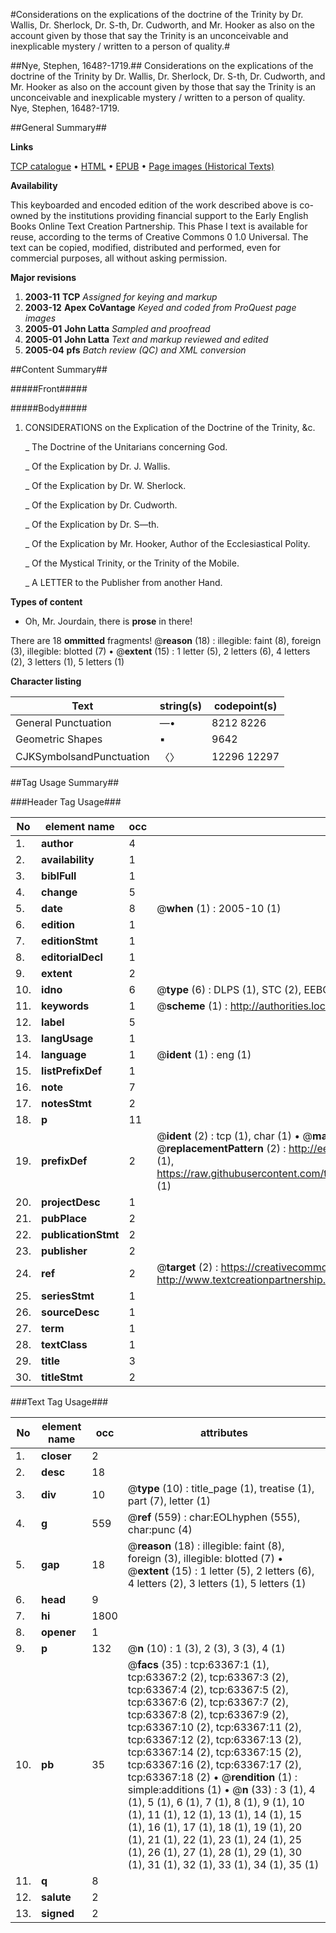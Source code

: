 #Considerations on the explications of the doctrine of the Trinity  by Dr. Wallis, Dr. Sherlock, Dr. S-th, Dr. Cudworth, and Mr. Hooker as also on the account given by those that say the Trinity is an unconceivable and inexplicable mystery / written to a person of quality.#

##Nye, Stephen, 1648?-1719.##
Considerations on the explications of the doctrine of the Trinity  by Dr. Wallis, Dr. Sherlock, Dr. S-th, Dr. Cudworth, and Mr. Hooker as also on the account given by those that say the Trinity is an unconceivable and inexplicable mystery / written to a person of quality.
Nye, Stephen, 1648?-1719.

##General Summary##

**Links**

[TCP catalogue](http://www.ota.ox.ac.uk/tcp/)  • 
[HTML](http://tei.it.ox.ac.uk/tcp/Texts-HTML/free/A52/A52608.html)  • 
[EPUB](http://tei.it.ox.ac.uk/tcp/Texts-EPUB/free/A52/A52608.epub) • 
[Page images (Historical Texts)](https://data.historicaltexts.jisc.ac.uk/view?pubId=eebo-12567380e&pageId=eebo-12567380e-63367-1)

**Availability**

This keyboarded and encoded edition of the
	       work described above is co-owned by the institutions
	       providing financial support to the Early English Books
	       Online Text Creation Partnership. This Phase I text is
	       available for reuse, according to the terms of Creative
	       Commons 0 1.0 Universal. The text can be copied,
	       modified, distributed and performed, even for
	       commercial purposes, all without asking permission.

**Major revisions**

1. __2003-11__ __TCP__ *Assigned for keying and markup*
1. __2003-12__ __Apex CoVantage__ *Keyed and coded from ProQuest page images*
1. __2005-01__ __John Latta__ *Sampled and proofread*
1. __2005-01__ __John Latta__ *Text and markup reviewed and edited*
1. __2005-04__ __pfs__ *Batch review (QC) and XML conversion*

##Content Summary##

#####Front#####

#####Body#####

1. CONSIDERATIONS on the Explication of the Doctrine of the Trinity, &c.

    _ The Doctrine of the Unitarians concerning God.

    _ Of the Explication by Dr. J. Wallis.

    _ Of the Explication by Dr. W. Sherlock.

    _ Of the Explication by Dr. Cudworth.

    _ Of the Explication by Dr. S—th.

    _ Of the Explication by Mr. Hooker, Author of the Ecclesiastical Polity.

    _ Of the Mystical Trinity, or the Trinity of the Mobile.

    _ A LETTER to the Publisher from another Hand.

**Types of content**

  * Oh, Mr. Jourdain, there is **prose** in there!

There are 18 **ommitted** fragments! 
 @__reason__ (18) : illegible: faint (8), foreign (3), illegible: blotted (7)  •  @__extent__ (15) : 1 letter (5), 2 letters (6), 4 letters (2), 3 letters (1), 5 letters (1)

**Character listing**


|Text|string(s)|codepoint(s)|
|---|---|---|
|General Punctuation|—•|8212 8226|
|Geometric Shapes|▪|9642|
|CJKSymbolsandPunctuation|〈〉|12296 12297|

##Tag Usage Summary##

###Header Tag Usage###

|No|element name|occ|attributes|
|---|---|---|---|
|1.|__author__|4||
|2.|__availability__|1||
|3.|__biblFull__|1||
|4.|__change__|5||
|5.|__date__|8| @__when__ (1) : 2005-10 (1)|
|6.|__edition__|1||
|7.|__editionStmt__|1||
|8.|__editorialDecl__|1||
|9.|__extent__|2||
|10.|__idno__|6| @__type__ (6) : DLPS (1), STC (2), EEBO-CITATION (1), OCLC (1), VID (1)|
|11.|__keywords__|1| @__scheme__ (1) : http://authorities.loc.gov/ (1)|
|12.|__label__|5||
|13.|__langUsage__|1||
|14.|__language__|1| @__ident__ (1) : eng (1)|
|15.|__listPrefixDef__|1||
|16.|__note__|7||
|17.|__notesStmt__|2||
|18.|__p__|11||
|19.|__prefixDef__|2| @__ident__ (2) : tcp (1), char (1)  •  @__matchPattern__ (2) : ([0-9\-]+):([0-9IVX]+) (1), (.+) (1)  •  @__replacementPattern__ (2) : http://eebo.chadwyck.com/downloadtiff?vid=$1&page=$2 (1), https://raw.githubusercontent.com/textcreationpartnership/Texts/master/tcpchars.xml#$1 (1)|
|20.|__projectDesc__|1||
|21.|__pubPlace__|2||
|22.|__publicationStmt__|2||
|23.|__publisher__|2||
|24.|__ref__|2| @__target__ (2) : https://creativecommons.org/publicdomain/zero/1.0/ (1), http://www.textcreationpartnership.org/docs/. (1)|
|25.|__seriesStmt__|1||
|26.|__sourceDesc__|1||
|27.|__term__|1||
|28.|__textClass__|1||
|29.|__title__|3||
|30.|__titleStmt__|2||


###Text Tag Usage###

|No|element name|occ|attributes|
|---|---|---|---|
|1.|__closer__|2||
|2.|__desc__|18||
|3.|__div__|10| @__type__ (10) : title_page (1), treatise (1), part (7), letter (1)|
|4.|__g__|559| @__ref__ (559) : char:EOLhyphen (555), char:punc (4)|
|5.|__gap__|18| @__reason__ (18) : illegible: faint (8), foreign (3), illegible: blotted (7)  •  @__extent__ (15) : 1 letter (5), 2 letters (6), 4 letters (2), 3 letters (1), 5 letters (1)|
|6.|__head__|9||
|7.|__hi__|1800||
|8.|__opener__|1||
|9.|__p__|132| @__n__ (10) : 1 (3), 2 (3), 3 (3), 4 (1)|
|10.|__pb__|35| @__facs__ (35) : tcp:63367:1 (1), tcp:63367:2 (2), tcp:63367:3 (2), tcp:63367:4 (2), tcp:63367:5 (2), tcp:63367:6 (2), tcp:63367:7 (2), tcp:63367:8 (2), tcp:63367:9 (2), tcp:63367:10 (2), tcp:63367:11 (2), tcp:63367:12 (2), tcp:63367:13 (2), tcp:63367:14 (2), tcp:63367:15 (2), tcp:63367:16 (2), tcp:63367:17 (2), tcp:63367:18 (2)  •  @__rendition__ (1) : simple:additions (1)  •  @__n__ (33) : 3 (1), 4 (1), 5 (1), 6 (1), 7 (1), 8 (1), 9 (1), 10 (1), 11 (1), 12 (1), 13 (1), 14 (1), 15 (1), 16 (1), 17 (1), 18 (1), 19 (1), 20 (1), 21 (1), 22 (1), 23 (1), 24 (1), 25 (1), 26 (1), 27 (1), 28 (1), 29 (1), 30 (1), 31 (1), 32 (1), 33 (1), 34 (1), 35 (1)|
|11.|__q__|8||
|12.|__salute__|2||
|13.|__signed__|2||
